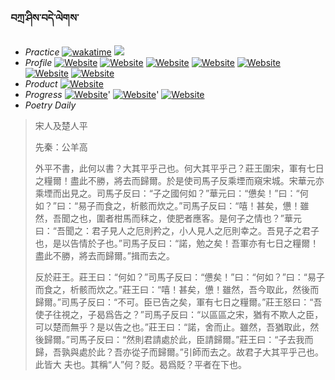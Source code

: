 ### བཀྲ་ཤིས་བདེ་ལེགས་ 
- _Practice_	[![wakatime](https://wakatime.com/badge/user/5043ee4a-e361-4607-9d47-d557f2005d05.svg)](https://wakatime.com/dashboard)	<a href="https://wakatime.com/@5043ee4a-e361-4607-9d47-d557f2005d05"><img src="https://wakatime.com/share/@IvanAXu/06501b1d-f434-4f2a-9524-dc2196223971.png" /></a> 
- _Profile_	[![Website](https://img.shields.io/website?label=&up_color=orange&up_message=Tianchi&url=https%3A%2F%2Fshields.io)](https://tianchi.aliyun.com/home/science/scienceDetail?userId=1095279182618)	[![Website](https://img.shields.io/website?label=&up_color=violet&up_message=AIstudio&url=https%3A%2F%2Fshields.io)](https://aistudio.baidu.com/aistudio/personalcenter/thirdview/979775)	[![Website](https://img.shields.io/website?label=&up_color=blue&up_message=Kaggle&url=https%3A%2F%2Fshields.io)](https://www.kaggle.com/ivanxu/)	[![Website](https://img.shields.io/website?label=&up_color=gay&up_message=Yuque&url=https%3A%2F%2Fshields.io)](https://www.yuque.com/ivanaxu)	[![Website](https://img.shields.io/website?label=&up_color=brown&up_message=Leetcode&url=https%3A%2F%2Fshields.io)](https://leetcode.cn/u/ivanaxu)	[![Website](https://img.shields.io/website?label=&up_color=red&up_message=Gitee&url=https%3A%2F%2Fshields.io)](https://gitee.com/IvanaXu)	[![Website](https://img.shields.io/website?label=&up_color=yellow&up_message=Monkeytype&url=https%3A%2F%2Fshields.io)](https://monkeytype.com/profile/IvanaXu) 
- _Product_	[![Website](https://img.shields.io/website?label=update&up_color=blue&up_message=EDA&url=https%3A%2F%2Fshields.io)](http://eda.tangjt.cn/) 
- _Progress_	[![Website](https://img.shields.io/website?label=&up_color=black&up_message=APTOS2021&url=https%3A%2F%2Fshields.io)](https://github.com/IvanaXu/APTOS2021/)'	[![Website](https://img.shields.io/website?label=&up_color=black&up_message=EDA&url=https%3A%2F%2Fshields.io)](https://github.com/IvanaXu/EDA/)'	[![Website](https://img.shields.io/website?label=&up_color=black&up_message=AICAS2024&url=https%3A%2F%2Fshields.io)](https://github.com/IvanaXu/AICAS2024/) 
- _Poetry Daily_ 


> 宋人及楚人平
> 
> 先秦：公羊高 
> 
> 外平不書，此何以書？大其平乎己也。何大其平乎己？莊王圍宋，軍有七日之糧爾！盡此不勝，將去而歸爾。於是使司馬子反乘堙而窺宋城。宋華元亦乘堙而出見之。司馬子反曰：“子之國何如？”華元曰：“憊矣！”曰：“何如？”曰：“易子而食之，析骸而炊之。”司馬子反曰：“嘻！甚矣，憊！雖然，吾聞之也，圍者柑馬而秣之，使肥者應客。是何子之情也？”華元曰：“吾聞之：君子見人之厄則矜之，小人見人之厄則幸之。吾見子之君子也，是以告情於子也。”司馬子反曰：“諾，勉之矣！吾軍亦有七日之糧爾！盡此不勝，將去而歸爾。”揖而去之。
> 
> 反於莊王。莊王曰：“何如？”司馬子反曰：“憊矣！”曰：“何如？”曰：“易子而食之，析骸而炊之。”莊王曰：“嘻！甚矣，憊！雖然，吾今取此，然後而歸爾。”司馬子反曰：“不可。臣已告之矣，軍有七日之糧爾。”莊王怒曰：“吾使子往視之，子曷爲告之？”司馬子反曰：“以區區之宋，猶有不欺人之臣，可以楚而無乎？是以告之也。”莊王曰：“諾，舍而止。雖然，吾猶取此，然後歸爾。”司馬子反曰：“然則君請處於此，臣請歸爾。”莊王曰：“子去我而歸，吾孰與處於此？吾亦從子而歸爾。”引師而去之。故君子大其平乎己也。此皆大 夫也。其稱“人”何？貶。曷爲貶？平者在下也。
>
